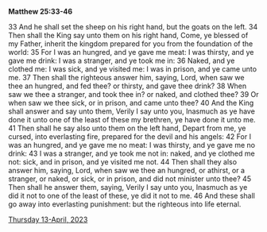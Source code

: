 **Matthew 25:33-46**

33 And he shall set the sheep on his right hand, but the goats on the left. 34 Then shall the King say unto them on his right hand, Come, ye blessed of my Father, inherit the kingdom prepared for you from the foundation of the world: 35 For I was an hungred, and ye gave me meat: I was thirsty, and ye gave me drink: I was a stranger, and ye took me in: 36 Naked, and ye clothed me: I was sick, and ye visited me: I was in prison, and ye came unto me. 37 Then shall the righteous answer him, saying, Lord, when saw we thee an hungred, and fed thee? or thirsty, and gave thee drink? 38 When saw we thee a stranger, and took thee in? or naked, and clothed thee? 39 Or when saw we thee sick, or in prison, and came unto thee? 40 And the King shall answer and say unto them, Verily I say unto you, Inasmuch as ye have done it unto one of the least of these my brethren, ye have done it unto me. 41 Then shall he say also unto them on the left hand, Depart from me, ye cursed, into everlasting fire, prepared for the devil and his angels: 42 For I was an hungred, and ye gave me no meat: I was thirsty, and ye gave me no drink: 43 I was a stranger, and ye took me not in: naked, and ye clothed me not: sick, and in prison, and ye visited me not. 44 Then shall they also answer him, saying, Lord, when saw we thee an hungred, or athirst, or a stranger, or naked, or sick, or in prison, and did not minister unto thee? 45 Then shall he answer them, saying, Verily I say unto you, Inasmuch as ye did it not to one of the least of these, ye did it not to me. 46 And these shall go away into everlasting punishment: but the righteous into life eternal. 

[Thursday 13-April, 2023](https://t.me/s/daily_scripture)

